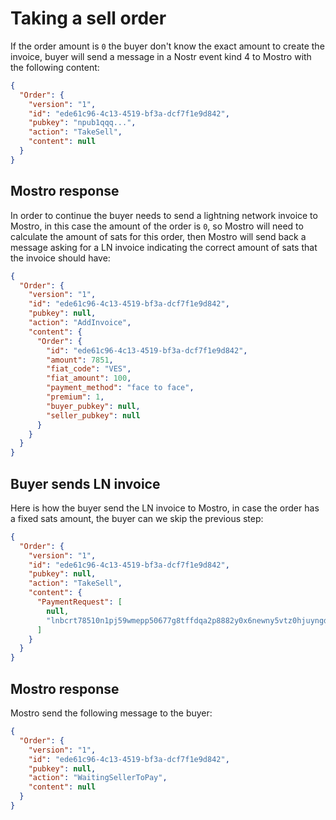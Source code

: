 # Taking a sell order

If the order amount is `0` the buyer don't know the exact amount to create the invoice, buyer will send a message in a Nostr event kind 4 to Mostro with the following content:

```json
{
  "Order": {
    "version": "1",
    "id": "ede61c96-4c13-4519-bf3a-dcf7f1e9d842",
    "pubkey": "npub1qqq...",
    "action": "TakeSell",
    "content": null
  }
}
```

## Mostro response

In order to continue the buyer needs to send a lightning network invoice to Mostro, in this case the amount of the order is `0`, so Mostro will need to calculate the amount of sats for this order, then Mostro will send back a message asking for a LN invoice indicating the correct amount of sats that the invoice should have:

```json
{
  "Order": {
    "version": "1",
    "id": "ede61c96-4c13-4519-bf3a-dcf7f1e9d842",
    "pubkey": null,
    "action": "AddInvoice",
    "content": {
      "Order": {
        "id": "ede61c96-4c13-4519-bf3a-dcf7f1e9d842",
        "amount": 7851,
        "fiat_code": "VES",
        "fiat_amount": 100,
        "payment_method": "face to face",
        "premium": 1,
        "buyer_pubkey": null,
        "seller_pubkey": null
      }
    }
  }
}
```

## Buyer sends LN invoice

Here is how the buyer send the LN invoice to Mostro, in case the order has a fixed sats amount, the buyer can we skip the previous step:

```json
{
  "Order": {
    "version": "1",
    "id": "ede61c96-4c13-4519-bf3a-dcf7f1e9d842",
    "pubkey": null,
    "action": "TakeSell",
    "content": {
      "PaymentRequest": [
        null,
        "lnbcrt78510n1pj59wmepp50677g8tffdqa2p8882y0x6newny5vtz0hjuyngdwv226nanv4uzsdqqcqzzsxqyz5vqsp5skn973360gp4yhlpmefwvul5hs58lkkl3u3ujvt57elmp4zugp4q9qyyssqw4nzlr72w28k4waycf27qvgzc9sp79sqlw83j56txltz4va44j7jda23ydcujj9y5k6k0rn5ms84w8wmcmcyk5g3mhpqepf7envhdccp72nz6e"
      ]
    }
  }
}
```

## Mostro response

Mostro send the following message to the buyer:

```json
{
  "Order": {
    "version": "1",
    "id": "ede61c96-4c13-4519-bf3a-dcf7f1e9d842",
    "pubkey": null,
    "action": "WaitingSellerToPay",
    "content": null
  }
}
```
